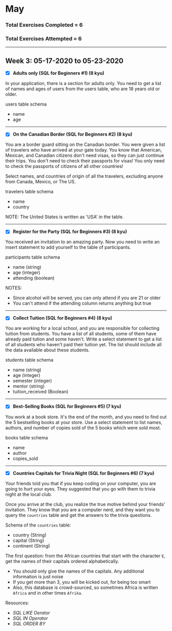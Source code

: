 # May
### Total Exercises Completed = 6

### Total Exercises Attempted = 6

-----------
## Week 3: 05-17-2020 to 05-23-2020


- [x] **Adults only (SQL for Beginners #1) (8 kyu)**

In your application, there is a section for adults only. You need to get a list of names and ages of users from the users table, who are 18 years old or older.

users table schema

* name
* age

-----------
- [x] **On the Canadian Border (SQL for Beginners #2) (8 kyu)**

You are a border guard sitting on the Canadian border. You were given a list of travelers who have arrived at your gate today. You know that American, Mexican, and Canadian citizens don't need visas, so they can just continue their trips. You don't need to check their passports for visas! You only need to check the passports of citizens of all other countries!

Select names, and countries of origin of all the travelers, excluding anyone from Canada, Mexico, or The US.

travelers table schema

* name
* country

NOTE: The United States is written as 'USA' in the table.

---------------
- [x] **Register for the Party (SQL for Beginners #3) (8 kyu)**

You received an invitation to an amazing party. Now you need to write an insert statement to add yourself to the table of participants.

participants table schema

* name (string)
* age (integer)
* attending (boolean)

NOTES:

* Since alcohol will be served, you can only attend if you are 21 or older
* You can't attend if the attending column returns anything but true

---------------
- [x] **Collect Tuition (SQL for Beginners #4) (8 kyu)**

You are working for a local school, and you are responsible for collecting tuition from students. You have a list of all students, some of them have already paid tution and some haven't. Write a select statement to get a list of all students who haven't paid their tuition yet. The list should include all the data available about these students.

students table schema

* name (string)
* age (integer)
* semester (integer)
* mentor (string)
* tuition_received (Boolean)

------------------
- [x] **Best-Selling Books (SQL for Beginners #5) (7 kyu)**

You work at a book store. It's the end of the month, and you need to find out the 5 bestselling books at your store. Use a select statement to list names, authors, and number of copies sold of the 5 books which were sold most.

books table schema

* name
* author
* copies_sold

------------
- [x] **Countries Capitals for Trivia Night (SQL for Beginners #6) (7 kyu)**

Your friends told you that if you keep coding on your computer, you are going to hurt your eyes. They suggested that you go with them to trivia night at the local club.

Once you arrive at the club, you realize the true motive behind your friends' invitation. They know that you are a computer nerd, and they want you to query the `countries` table and get the answers to the trivia questions.

Schema of the `countries` table:

* country (String)
* capital (String)
* continent (String)

The first question: from the African countries that start with the character `E`, get the names of their capitals ordered alphabetically.

* You should only give the names of the capitals. Any additional information is just noise
* If you get more than 3, you will be kicked out, for being too smart
* Also, this database is crowd-sourced, so sometimes Africa is written `Africa` and in other times `Afrika`.

Resources:

* _SQL LIKE Oerator_
* _SQL IN Operator_
* _SQL ORDER BY_
